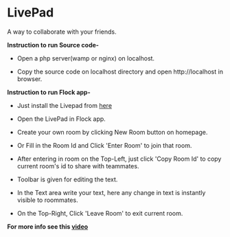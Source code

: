 # LivePad
A way to collaborate with your friends.

**Instruction to run Source code-**

- Open a php server(wamp or nginx) on localhost.

- Copy the source code on localhost directory and open http://localhost in browser.

**Instruction to run Flock app-**

- Just install the Livepad from <a href='https://apps.flock.co/97e132e3-6604-4d08-ba60-283cea1c8e99'>here</a>
 
- Open the LivePad in Flock app.

- Create your own room by clicking New Room button on homepage.

- Or Fill in the Room Id and Click 'Enter Room' to join that room.

- After entering in room on the Top-Left, just click 'Copy Room Id' to copy current room's id to share with teammates.

- Toolbar is given for editing the text.

- In the Text area write your text, here any change in text is instantly visible to roommates.

- On the Top-Right, Click 'Leave Room' to exit current room.

**For more info see this <a href='https://www.youtube.com/watch?v=XPWI9zDndnE'>video</a>**

